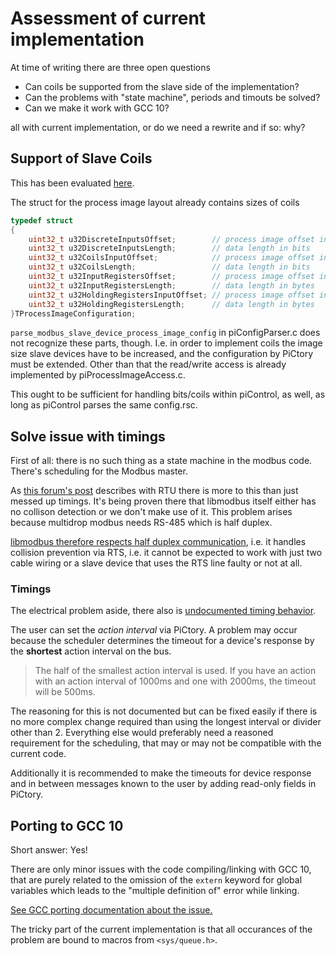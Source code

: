 # Assessment of current implementation
At time of writing there are three open questions

  * Can coils be supported from the slave side of the implementation?
  * Can the problems with "state machine", periods and timouts be solved?
  * Can we make it work with GCC 10?

all with current implementation, or do we need a rewrite and if so: why?

## Support of Slave Coils
This has been evaluated [here](io.md).

The struct for the process image layout already contains sizes of coils

```C
typedef struct
{
    uint32_t u32DiscreteInputsOffset;        // process image offset in bytes
    uint32_t u32DiscreteInputsLength;        // data length in bits
    uint32_t u32CoilsInputOffset;            // process image offset in bytes
    uint32_t u32CoilsLength;                 // data length in bits
    uint32_t u32InputRegistersOffset;        // process image offset in bytes
    uint32_t u32InputRegistersLength;        // data length in bytes
    uint32_t u32HoldingRegistersInputOffset; // process image offset in bytes
    uint32_t u32HoldingRegistersLength;      // data length in bytes
}TProcessImageConfiguration;

```

`parse_modbus_slave_device_process_image_config` in piConfigParser.c does not
recognize these parts, though. I.e. in order to implement coils the image size
slave devices have to be increased, and the configuration by PiCtory must be
extended. Other than that the read/write access is already implemented by
piProcessImageAccess.c.

This ought to be sufficient for handling bits/coils within piControl, as well,
as long as piControl parses the same config.rsc.

## Solve issue with timings
First of all: there is no such thing as a state machine in the modbus code.
There's scheduling for the Modbus master.

As [this forum's post](https://revolutionpi.de/forum/viewtopic.php?p=11870#p11887)
describes with RTU there is more to this than just messed up timings. It's being
proven there that libmodbus itself either has no collison detection or we don't
make use of it. This problem arises because multidrop modbus needs RS-485 which
is half duplex.

[libmodbus therefore respects half duplex communication](https://github.com/stephane/libmodbus/issues/360),
i.e. it handles collision prevention via RTS, i.e. it cannot be expected to work
with just two cable wiring or a slave device that uses the RTS line faulty or not
at all.

### Timings
The electrical problem aside, there also is
[undocumented timing behavior](https://revolutionpi.com/forum/viewtopic.php?t=943#p3862).

The user can set the *action interval* via PiCtory. A problem may occur because
the scheduler determines the timeout for a device's response by the **shortest**
action interval on the bus.

> The half of the smallest action interval is used. If you have an action with an
> action interval of 1000ms and one with 2000ms, the timeout will be 500ms.

The reasoning for this is not documented but can be fixed easily if there is no more
complex change required than using the longest interval or divider other than 2.
Everything else would preferably need a reasoned requirement for the scheduling,
that may or may not be compatible with the current code.

Additionally it is recommended to make the timeouts for device response and in
between messages known to the user by adding read-only fields in PiCtory.

## Porting to GCC 10
Short answer: Yes!

There are only minor issues with the code compiling/linking with GCC 10, that
are purely related to the omission of the `extern` keyword for global variables
which leads to the "multiple definition of" error while linking.

[See GCC porting documentation about the issue.](https://gcc.gnu.org/gcc-10/porting_to.html#common)

The tricky part of the current implementation is that all occurances of the
problem are bound to macros from `<sys/queue.h>`.